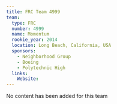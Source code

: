 ```yaml
---
title: FRC Team 4999
team:
  type: FRC
  number: 4999
  name: Momentum
  rookie_year: 2014
  location: Long Beach, California, USA
  sponsors:
    - Neighborhood Group
    - Boeing
    - Polytechnic High
  links:
    Website: 
---
```

No content has been added for this team